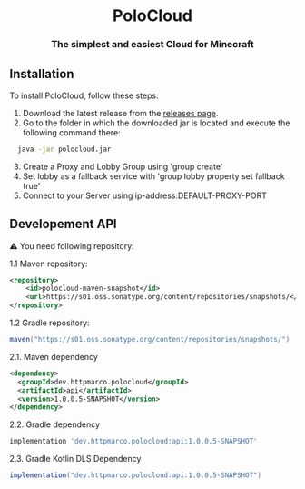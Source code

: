 <h1 align="center">PoloCloud</h1>
<h3 align="center">The simplest and easiest Cloud for Minecraft</h3>


## Installation

To install PoloCloud, follow these steps:

1. Download the latest release from the [releases page](https://github.com/HttpMarco/polocloud/releases/).
2. Go to the folder in which the downloaded jar is located and execute the following command there:
```bash
  java -jar polocloud.jar
```
3. Create a Proxy and Lobby Group using 'group create'
4. Set lobby as a fallback service with 'group lobby property set fallback true'
5. Connect to your Server using ip-address:DEFAULT-PROXY-PORT

## Developement API

⚠️  You need following repository:

1.1 Maven repository:
```xml
<repository>
    <id>polocloud-maven-snapshot</id>
    <url>https://s01.oss.sonatype.org/content/repositories/snapshots/</url>
</repository>
```

1.2 Gradle repository:
```groovy
maven("https://s01.oss.sonatype.org/content/repositories/snapshots/")
```

2.1. Maven dependency
```xml
<dependency>
  <groupId>dev.httpmarco.polocloud</groupId>
  <artifactId>api</artifactId>
  <version>1.0.0.5-SNAPSHOT</version>
</dependency>
```

2.2. Gradle dependency
```groovy
implementation 'dev.httpmarco.polocloud:api:1.0.0.5-SNAPSHOT'
```

2.3. Gradle Kotlin DLS Dependency
```groovy
implementation("dev.httpmarco.polocloud:api:1.0.0.5-SNAPSHOT")
```
